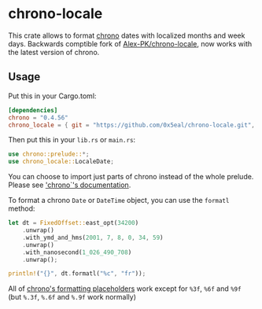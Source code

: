 # chrono-locale

This crate allows to format [chrono](https://github.com/chronotope/chrono) dates with localized months and week days. Backwards comptible fork of [Alex-PK/chrono-locale](https://github.com/Alex-PK/chrono-locale), now works with the latest version of chrono.

## Usage

Put this in your Cargo.toml:

```toml
[dependencies]
chrono = "0.4.56"
chrono_locale = { git = "https://github.com/0x5eal/chrono-locale.git", rev = "2a7ebcc" }
```

Then put this in your `lib.rs` or `main.rs`:

```rs
use chrono::prelude::*;
use chrono_locale::LocaleDate;
```

You can choose to import just parts of chrono instead of the whole prelude.
Please see ['chrono`'s documentation](https://docs.rs/chrono/).

To format a chrono `Date` or `DateTime` object, you can use the `formatl` method:

```rs
let dt = FixedOffset::east_opt(34200)
	.unwrap()
	.with_ymd_and_hms(2001, 7, 8, 0, 34, 59)
	.unwrap()
	.with_nanosecond(1_026_490_708)
	.unwrap();

println!("{}", dt.formatl("%c", "fr"));
```

All of [chrono's formatting placeholders](https://docs.rs/chrono/latest/chrono/format/strftime/index.html)
work except for `%3f`, `%6f` and `%9f` (but `%.3f`, `%.6f` and `%.9f` work normally)
